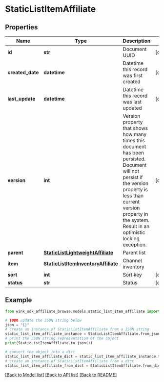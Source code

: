 # StaticListItemAffiliate


## Properties

Name | Type | Description | Notes
------------ | ------------- | ------------- | -------------
**id** | **str** | Document UUID | [optional] 
**created_date** | **datetime** | Datetime this record was first created | [optional] 
**last_update** | **datetime** | Datetime this record was last updated | [optional] 
**version** | **int** | Version property that shows how many times this document has been persisted. Document will not persist if the version property is less than current version property in the system. Result in an optimistic locking exception. | [optional] 
**parent** | [**StaticListLightweightAffiliate**](StaticListLightweightAffiliate.md) | Parent list | 
**item** | [**StaticListItemInventoryAffiliate**](StaticListItemInventoryAffiliate.md) | Channel inventory | 
**sort** | **int** | Sort key | [optional] 
**status** | **str** | Status | [optional] 

## Example

```python
from wink_sdk_affiliate_browse.models.static_list_item_affiliate import StaticListItemAffiliate

# TODO update the JSON string below
json = "{}"
# create an instance of StaticListItemAffiliate from a JSON string
static_list_item_affiliate_instance = StaticListItemAffiliate.from_json(json)
# print the JSON string representation of the object
print(StaticListItemAffiliate.to_json())

# convert the object into a dict
static_list_item_affiliate_dict = static_list_item_affiliate_instance.to_dict()
# create an instance of StaticListItemAffiliate from a dict
static_list_item_affiliate_from_dict = StaticListItemAffiliate.from_dict(static_list_item_affiliate_dict)
```
[[Back to Model list]](../README.md#documentation-for-models) [[Back to API list]](../README.md#documentation-for-api-endpoints) [[Back to README]](../README.md)


